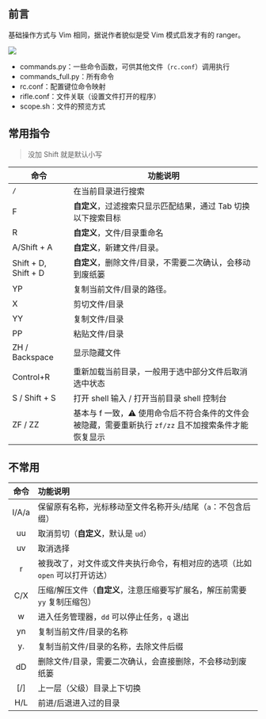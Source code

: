 ## 前言

基础操作方式与 Vim 相同，据说作者貌似是受 Vim 模式启发才有的 ranger。

![](https://cdn.jsdelivr.net/gh/fengstats/blogcdn@main/2023/Ranger-%E7%9B%AE%E5%BD%95%E4%BF%A1%E6%81%AF.png)

- commands.py：一些命令函数，可供其他文件（`rc.conf`）调用执行
- commands_full.py：所有命令
- rc.conf：配置键位命令映射
- rifle.conf：文件关联（设置文件打开的程序）
- scope.sh：文件的预览方式

## 常用指令

> 没加 Shift 就是默认小写

| 命令 | 功能说明 |
| ---- | ---- |
| `/` | 在当前目录进行搜索 |
| F | **自定义**，过滤搜索只显示匹配结果，通过 Tab 切换以下搜索目标 |
| R | **自定义**，文件/目录重命名 |
| A/Shift + A | **自定义**，新建文件/目录。 |
| Shift + D, Shift + D | **自定义**，删除文件/目录，不需要二次确认，会移动到废纸篓 |
| YP | 复制当前文件/目录的路径。 |
| X | 剪切文件/目录 |
| YY | 复制文件/目录 |
| PP | 粘贴文件/目录 |
| ZH / Backspace | 显示隐藏文件 |
| Control+R | 重新加载当前目录，一般用于选中部分文件后取消选中状态 |
| S / Shift + S | 打开 shell 输入 / 打开当前目录 shell 控制台 |
| ZF / ZZ | 基本与 f 一致，⚠️ 使用命令后不符合条件的文件会被隐藏，需要重新执行 `zf/zz` 且不加搜索条件才能恢复显示 |

## 不常用

| 命令 | 功能说明 |
| :--: | :--- |
| I/A/a | 保留原有名称，光标移动至文件名称开头/结尾（`a`：不包含后缀） |
| uu | 取消剪切（**自定义**，默认是 `ud`） |
| uv | 取消选择 |
| r | 被我改了，对文件或文件夹执行命令，有相对应的选项（比如 `open` 可以打开访达） |
| C/X | 压缩/解压文件（**自定义**，注意压缩要写扩展名，解压前需要 `yy` 复制压缩包） |
| w | 进入任务管理器，`dd` 可以停止任务，`q` 退出 |
| yn | 复制当前文件/目录的名称 |
| y. | 复制当前文件/目录的名称，去除文件后缀 |
| dD | 删除文件/目录，需要二次确认，会直接删除，不会移动到废纸篓 |
| \[/\] | 上一层（父级）目录上下切换 |
| H/L | 前进/后退进入过的目录 |
